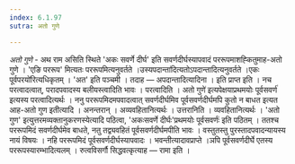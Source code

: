 ```yaml
---
index: 6.1.97
sutra: अतो गुणे

---
```

_अतो गुणे_ - अथ राम असिति स्थिते 'अकः सवर्णे दीर्घ' इति सवर्णदीर्घस्यापवादं पररूपमाशह्कितुमाह-अतो गुणे । 'एङि पररूप' मित्यतः पररूपमित्यनुवर्तते ।उस्यपदान्ता॑दित्यतोऽपदान्तादित्यनुवर्तते ।एकः पूर्वपरयो॑रित्यधिकृतम् । 'अत' इति पञ्चमी । तदाह — अपदान्तादित्यादिना । इति प्राप्त इति । नच परत्वादत्वात्, परादपवादस्य बलीयस्त्वादिति भावः । परत्वादिति । अतो गुणे॑ इत्यपेक्षयाप्रथमयोः पूर्वसवर्ण॑ इत्यस्य परत्वादित्यर्थः । ननु पररूपमिदमपवादत्वात् सवर्णदीर्घमिव पूर्वसवर्णदीर्घमपि कुतो न बाधत इत्यत आह-अतो गुण इतीत्यादि । अनन्तरान् । अव्यवहितानित्यर्थः । उत्तरानिति । व्यवहितानित्यर्थः । 'अतो गुण' इत्युत्तरमव्यक्तानुकरणस्येत्यादि पठित्वा, 'अकःसवर्णे दीर्घः'प्रथमयोः पूर्वसवर्णः॑ इति पठितम् । ततश्च पररूपमिदं सवर्णदीर्घमेव बाधते, नतु तद्व्यवहितं पूर्वसवर्णदीर्घमपीति भावः । वस्तुतस्तु पुरस्तादपवादन्यायस्य नायं विषयः । नहि पररूपमिदं पूर्वसवर्णदीर्घस्यापवादः । भवन्तीत्यादावप्राप्ते ।ञपि पूर्वसवर्णदीर्घे एतस्य पररूपस्यारम्भादित्यलम् । रुत्वविसर्गौ सिद्धवत्कृत्याह — रामा इति । 